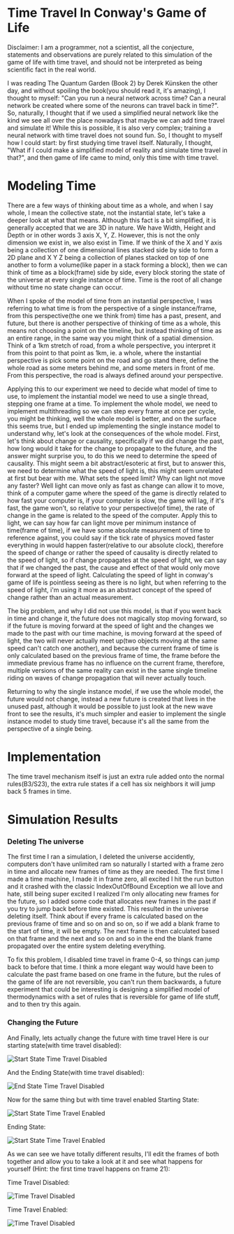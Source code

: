 # Time Travel In Conway's Game of Life

Disclaimer: I am a programmer, not a scientist, all the conjecture, statements and observations are purely related to this simulation of the game of life with time travel, and should not be interpreted as being scientific fact in the real world.

I was reading The Quantum Garden (Book 2) by Derek Künsken the other day, and without spoiling the book(you should read it, it's amazing), I thought to myself: "Can you run a neural network across time? Can a neural network be created where some of the neurons can travel back in time?". So, naturally, I thought that if we used a simplified neural network like the kind we see all over the place nowadays that maybe we can add time travel and simulate it! While this is possible, it is also very complex; training a neural network with time travel does not sound fun. So, I thought to myself how I could start: by first studying time travel itself. Naturally, I thought, "What if I could make a simplified model of reality and simulate time travel in that?", and then game of life came to mind, only this time with time travel.

# Modeling Time

There are a few ways of thinking about time as a whole, and when I say whole, I mean the collective state, not the instantial state, let's take a deeper look at what that means. Although this fact is a bit simplified, it is generally accepted that we are 3D in nature. We have Width, Height and Depth or in other words 3 axis X, Y, Z. However, this is not the only dimension we exist in, we also exist in Time.
If we think of the X and Y axis being a collection of one dimensional lines stacked side by side to form a 2D plane and X Y Z being a collection of planes stacked on top of one another to form a volume(like paper in a stack forming a block), then we can think of time as a block(frame) side by side, every block storing the state of the universe at every single instance of time. Time is the root of all change without time no state change can occur.

When I spoke of the model of time from an instantial perspective, I was referring to what time is from the perspective of a single instance/frame, from this perspective(the one we think from) time has a past, present, and future, but there is another perspective of thinking of time as a whole, this means not choosing a point on the timeline, but instead thinking of time as an entire range, in the same way you might think of a spatial dimension. Think of a 1km stretch of road, from a whole perspective, you interpret it from this point to that point as 1km, ie. a whole, where the instantial perspective is pick some point on the road and go stand there, define the whole road as some meters behind me, and some meters in front of me. From this perspective, the road is always defined around your perspective.

Applying this to our experiment we need to decide what model of time to use, to implement the instantial model we need to use a single thread, stepping one frame at a time. To implement the whole model, we need to implement multithreading so we can step every frame at once per cycle, you might be thinking, well the whole model is better, and on the surface this seems true, but I ended up implementing the single instance model to understand why, let's look at the consequences of the whole model.
First, let's think about change or causality, specifically if we did change the past, how long would it take for the change to propagate to the future, and the answer might surprise you, to do this we need to determine the speed of causality. This might seem a bit abstract/esoteric at first, but to answer this, we need to determine what the speed of light is, this might seem unrelated at first but bear with me. What sets the speed limit? Why can light not move any faster? Well light can move only as fast as change can allow it to move, think of a computer game where the speed of the game is directly related to how fast your computer is, if your computer is slow, the game will lag, if it's fast, the game won't, so relative to your perspective(of time), the rate of change in the game is related to the speed of the computer. Apply this to light, we can say how far can light move per minimum instance of time(frame of time), if we have some absolute measurement of time to reference against, you could say if the tick rate of physics moved faster everything in would happen faster(relative to our absolute clock), therefore the speed of change or rather the speed of causality is directly related to the speed of light, so if change propagates at the speed of light, we can say that if we changed the past, the cause and effect of that would only move forward at the speed of light. Calculating the speed of light in conway's game of life is pointless seeing as there is no light, but when referring to the speed of light, i'm using it more as an abstract concept of the speed of change rather than an actual measurement.

The big problem, and why I did not use this model, is that if you went back in time and change it, the future does not magically stop moving forward, so if the future is moving forward at the speed of light and the changes we made to the past with our time machine, is moving forward at the speed of light, the two will never actually meet up(two objects moving at the same speed can't catch one another), and because the current frame of time is only calculated based on the previous frame of time, the frame before the immediate previous frame has no influence on the current frame, therefore, multiple versions of the same reality can exist in the same single timeline riding on waves of change propagation that will never actually touch.

Returning to why the single instance model, if we use the whole model, the future would not change, instead a new future is created that lives in the unused past, although it would be possible to just look at the new wave front to see the results, it's much simpler and easier to implement the single instance model to study time travel, because it's all the same from the perspective of a single being.

# Implementation
The time travel mechanism itself is just an extra rule added onto the normal rules(B3/S23), the extra rule states if a cell has six neighbors it will jump back 5 frames in time.


# Simulation Results
### Deleting The universe

The first time I ran a simulation, I deleted the universe accidently, computers don't have unlimited ram so naturally I started with a frame zero in time and allocate new frames of time as they are needed. The first time I made a time machine, I made it in frame zero, all excited I hit the run button and it crashed with the classic IndexOutOfBound Exception we all love and hate, still being super excited I realized I'm only allocating new frames for the future, so I added some code that allocates new frames in the past if you try to jump back before time existed. This resulted in the universe deleting itself. Think about if every frame is calculated based on the previous frame of time and so on and so on, so if we add a blank frame to the start of time, it will be empty. The next frame is then calculated based on that frame and the next and so on and so in the end the blank frame propagated over the entire system deleting everything.

To fix this problem, I disabled time travel in frame 0-4, so things can jump back to before that time. I think a more elegant way would have been to calculate the past frame based on one frame in the future, but the rules of the game of life are not reversible, you can't run them backwards, a future experiment that could be interesting is designing a simplified model of thermodynamics with a set of rules that is reversible for game of life stuff, and to then try this again.

### Changing the Future

And Finally, lets actually change the future with time travel Here is our starting state(with time travel disabled):

![Start State Time Travel Disabled](/img/0D.png)


And the Ending State(with time travel disabled):

![End State Time Travel Disabled](/img/100D.png)

Now for the same thing but with time travel enabled
Starting State:

![Start State Time Travel Enabled](/img/0E.png)

Ending State:

![Start State Time Travel Enabled](/img/100E.png)



As we can see we have totally different results, I'll edit the frames of both together and allow you to take a look at it and see what happens for yourself (Hint: the first time travel happens on frame 21):

Time Travel Disabled:

![Time Travel Disabled](/img/d.png)

Time Travel Enabled:

![Time Travel Disabled](/img/e.png)
